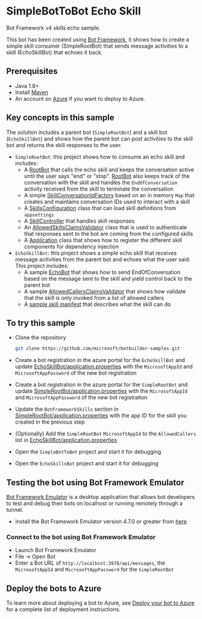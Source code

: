 # SimpleBotToBot Echo Skill

Bot Framework v4 skills echo sample.

This bot has been created using [Bot Framework](https://dev.botframework.com), it shows how to create a simple skill consumer (SimpleRootBot) that sends message activities to a skill (EchoSkillBot) that echoes it back.

## Prerequisites

- Java 1.8+
- Install [Maven](https://maven.apache.org/)
- An account on [Azure](https://azure.microsoft.com) if you want to deploy to Azure.

## Key concepts in this sample

The solution includes a parent bot (`SimpleRootBot`) and a skill bot (`EchoSkillBot`) and shows how the parent bot can post activities to the skill bot and returns the skill responses to the user.

- `SimpleRootBot`: this project shows how to consume an echo skill and includes:
  - A [RootBot](SimpleRootBot/src/main/java/com/microsoft/bot/sample/simplerootbot/RootBot.java) that calls the echo skill and keeps the conversation active until the user says "end" or "stop". [RootBot](SimpleRootBot/src/main/java/com/microsoft/bot/sample/simplerootbot/RootBot.java) also keeps track of the conversation with the skill and handles the `EndOfConversation` activity received from the skill to terminate the conversation
  - A simple [SkillConversationIdFactory](SimpleRootBot/src/main/java/com/microsoft/bot/sample/simplerootbot/SkillConversationIdFactory.java) based on an in memory `Map` that creates and maintains conversation IDs used to interact with a skill
  - A [SkillsConfiguration](SimpleRootBot/src/main/java/com/microsoft/bot/sample/simplerootbot/SkillsConfiguration.java) class that can load skill definitions from `appsettings`
  - A [SkillController](SimpleRootBot/src/main/java/com/microsoft/bot/sample/simplerootbot/controller/SkillController.java) that handles skill responses
  - An [AllowedSkillsClaimsValidator](SimpleRootBot/src/main/java/com/microsoft/bot/sample/simplerootbot/Authentication/AllowedSkillsClaimsValidator.java) class that is used to authenticate that responses sent to the bot are coming from the configured skills
  - A [Application](SimpleRootBot/src/main/java/com/microsoft/bot/sample/simplerootbot/Application.java) class that shows how to register the different skill components for dependency injection
- `EchoSkillBot`: this project shows a simple echo skill that receives message activities from the parent bot and echoes what the user said. This project includes:
  - A sample [EchoBot](EchoSkillBot/src/main/java/com/microsoft/echoskillbot/EchoBot.java) that shows how to send EndOfConversation based on the message sent to the skill and yield control back to the parent bot
  - A sample [AllowedCallersClaimsValidator](EchoSkillBot/src/main/java/com/microsoft/echoskillbot/authentication/AllowedCallersClaimsValidator.java) that shows how validate that the skill is only invoked from a list of allowed callers
  - A [sample skill manifest](EchoSkillBot/src/main/webapp/manifest/echoskillbot-manifest-1.0.json) that describes what the skill can do

## To try this sample

- Clone the repository

    ```bash
    git clone https://github.com/microsoft/botbuilder-samples.git
    ```

- Create a bot registration in the azure portal for the `EchoSkillBot` and update [EchoSkillBot/application.properties](EchoSkillBot/src/main/resources/application.properties) with the `MicrosoftAppId` and `MicrosoftAppPassword` of the new bot registration
- Create a bot registration in the azure portal for the `SimpleRootBot` and update [SimpleRootBot/application.properties](SimpleRootBot/src/main/resources/application.properties) with the `MicrosoftAppId` and `MicrosoftAppPassword` of the new bot registration
- Update the `BotFrameworkSkills` section in [SimpleRootBot/application.properties](SimpleRootBot/src/main/resources/application.properties) with the app ID for the skill you created in the previous step
- (Optionally) Add the `SimpleRootBot` `MicrosoftAppId` to the `AllowedCallers` list in [EchoSkillBot/application.properties](EchoSkillBot/src/main/resources/application.properties) 
- Open the `SimpleBotToBot` project and start it for debugging
- Open the `EchoSkillsBot` project and start it for debugging


## Testing the bot using Bot Framework Emulator

[Bot Framework Emulator](https://github.com/microsoft/botframework-emulator) is a desktop application that allows bot developers to test and debug their bots on localhost or running remotely through a tunnel.

- Install the Bot Framework Emulator version 4.7.0 or greater from [here](https://github.com/Microsoft/BotFramework-Emulator/releases)

### Connect to the bot using Bot Framework Emulator

- Launch Bot Framework Emulator
- File -> Open Bot
- Enter a Bot URL of `http://localhost:3978/api/messages`, the `MicrosoftAppId` and `MicrosoftAppPassword` for the `SimpleRootBot`

## Deploy the bots to Azure

To learn more about deploying a bot to Azure, see [Deploy your bot to Azure](https://aka.ms/azuredeployment) for a complete list of deployment instructions.
